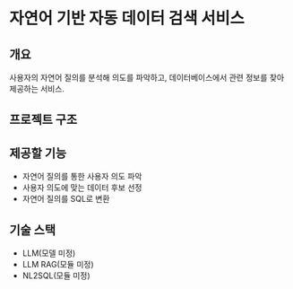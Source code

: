 # 자연어 기반 자동 데이터 검색 서비스
## 개요
사용자의 자연어 질의를 분석해 의도를 파악하고, 데이터베이스에서 관련 정보를 찾아 제공하는 서비스.
## 프로젝트 구조

## 제공할 기능
- 자연어 질의를 통한 사용자 의도 파악
- 사용자 의도에 맞는 데이터 후보 선정
- 자연어 질의를 SQL로 변환

## 기술 스택
  - LLM(모델 미정)
  - LLM RAG(모듈 미정)
  - NL2SQL(모듈 미정)

